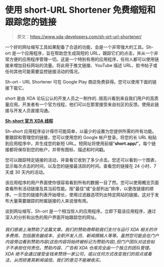 # 使用 short-URL Shortener 免费缩短和跟踪您的链接

> 原文：<https://www.xda-developers.com/sh-ort-url-shortener/>

一个好的网址缩写工具如果配备了合适的功能，会是一个非常强大的工具。Sh-ort 是一个应用程序，旨在帮助您生成简短的 URL，跟踪它们的点击，并从一个非常方便的应用程序管理一切。这是一个特别有用的应用程序，任何人都可以使用链接来增加目标网站的流量。将此用于推文链接、YouTube 描述 URL、脸书帖子或任何其他可能需要监控链接活动的情况。

Sh-ort - URL Shortener 可在 Google Play 商店免费获得。您可以使用下面的链接下载它。

short 是由 XDA 论坛公认的开发人员之一制作的..很高兴看到来自我们用户的高质量应用。开发者有一个官方线程，他们可以在那里接受来自社区的反馈。使用此链接与开发人员直接沟通。

[**Sh-short 官方 XDA 线程**](https://forum.xda-developers.com/t/app-5-0-sh-ort-url-shortener.4231697/)

Sh-short 应用程序设计得尽可能简单，以最少的设置为您提供所需的所有功能。要跟踪和管理您的链接，您可以使用您的 Google 帐户登录。将您的长 URL 粘贴到应用程序中，并生成您的新短 URL。短网址将使用前缀“**short.app/**”。每个链接都将保存到您的帐户，并带有图标、描述和时间戳。

您可以跟踪特定链接的活动，并查看它收到了多少点击。您还可以看到一个图表，显示每次点击的时间，以及您的链接最活跃的时间。查看您的链接在 24 小时、7 天或 30 天内的活动。

该应用程序的用户界面使你很容易看到所有的数据一目了然。您可以使用概览页面查看所有活动链接及其当前性能。按“最佳”或“全部列出”排序，以更改链接的顺序。一旦您的链接列表开始增长，使用过滤器选项列出特定网站的链接。这对于发布大量需要跟踪的附属链接的人来说很有用。

谈到网址缩写，Sh-ort 是一个相当惊人的应用程序。立即下载该应用程序，通过深入的分析和出色的用户界面开始跟踪您的网址。

###### 我们感谢上海赞助了这篇文章。我们的赞助商帮助我们支付与运行 XDA 相关的许多费用，包括服务器成本、全职开发人员、新闻撰稿人等等。虽然您可能会在门户内容旁边看到赞助内容(这些内容将始终被标记为赞助内容),但门户团队对这些帖子不承担任何责任。赞助内容、广告和 XDA 仓库完全由一个独立的团队管理。XDA 绝不会通过接受金钱来赞扬一家公司，或以任何方式改变我们的观点或看法，从而损害其新闻诚信。我们的意见不能被收买。